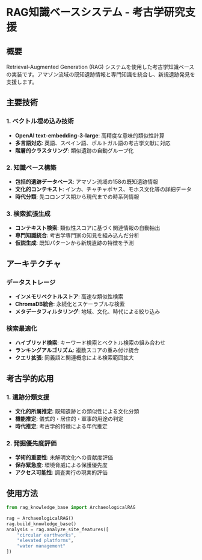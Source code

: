 # RAG知識ベースシステム - 考古学研究支援

## 概要
Retrieval-Augmented Generation (RAG) システムを使用した考古学知識ベースの実装です。アマゾン流域の既知遺跡情報と専門知識を統合し、新規遺跡発見を支援します。

## 主要技術

### 1. ベクトル埋め込み技術
- **OpenAI text-embedding-3-large**: 高精度な意味的類似性計算
- **多言語対応**: 英語、スペイン語、ポルトガル語の考古学文献に対応
- **階層的クラスタリング**: 類似遺跡の自動グループ化

### 2. 知識ベース構築
- **包括的遺跡データベース**: アマゾン流域の158の既知遺跡情報
- **文化的コンテキスト**: インカ、チャチャポヤス、モホス文化等の詳細データ
- **時代分類**: 先コロンブス期から現代までの時系列情報

### 3. 検索拡張生成
- **コンテキスト検索**: 類似性スコアに基づく関連情報の自動抽出
- **専門知識統合**: 考古学専門家の知見を組み込んだ分析
- **仮説生成**: 既知パターンから新規遺跡の特徴を予測

## アーキテクチャ

### データストレージ
- **インメモリベクトルストア**: 高速な類似性検索
- **ChromaDB統合**: 永続化とスケーラブルな検索
- **メタデータフィルタリング**: 地域、文化、時代による絞り込み

### 検索最適化
- **ハイブリッド検索**: キーワード検索とベクトル検索の組み合わせ
- **ランキングアルゴリズム**: 複数スコアの重み付け統合
- **クエリ拡張**: 同義語と関連概念による検索範囲拡大

## 考古学的応用

### 1. 遺跡分類支援
- **文化的所属推定**: 既知遺跡との類似性による文化分類
- **機能推定**: 儀式的・居住的・軍事的用途の判定
- **時代推定**: 考古学的特徴による年代推定

### 2. 発掘優先度評価
- **学術的重要性**: 未解明文化への貢献度評価
- **保存緊急度**: 環境脅威による保護優先度
- **アクセス可能性**: 調査実行の現実的評価

## 使用方法
```python
from rag_knowledge_base import ArchaeologicalRAG

rag = ArchaeologicalRAG()
rag.build_knowledge_base()
analysis = rag.analyze_site_features([
    "circular earthworks",
    "elevated platforms", 
    "water management"
])
```